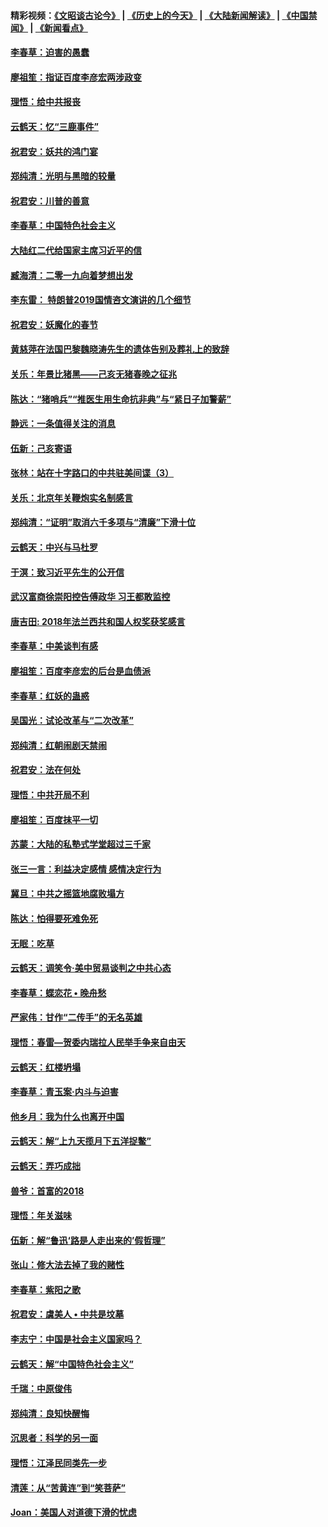 #### 精彩视频：[《文昭谈古论今》](http://45.76.195.252/wenzhao) | [《历史上的今天》](http://45.76.195.252/today-in-history) | [《大陆新闻解读》](http://45.76.195.252/ntdtv-comedy) | [《中国禁闻》](http://45.76.195.252/ntdtv-news) | [《新闻看点》](http://45.76.195.252/news-insight) 

 #### [李春草：迫害的愚蠢](../pages/nsc993/n11036601.md?t=02120031) 

#### [廖祖笙：指证百度李彦宏两涉政变](../pages/nsc993/n11036579.md?t=02120031) 

#### [理悟：给中共报丧](../pages/nsc993/n11036501.md?t=02120031) 

#### [云鹤天：忆“三鹿事件”](../pages/nsc993/n11036466.md?t=02120031) 

#### [祝君安：妖共的鸿门宴](../pages/nsc993/n11035387.md?t=02120031) 

#### [郑纯清：光明与黑暗的较量](../pages/nsc993/n11035337.md?t=02120031) 

#### [祝君安：川普的善意](../pages/nsc993/n11032077.md?t=02120031) 

#### [李春草：中国特色社会主义](../pages/nsc993/n11032132.md?t=02120031) 

#### [大陆红二代给国家主席习近平的信](../pages/nsc993/n11031995.md?t=02120031) 

#### [臧海清：二零一九向着梦想出发](../pages/nsc993/n11031959.md?t=02120031) 

#### [李东雷： 特朗普2019国情咨文演讲的几个细节](../pages/nsc993/n11031943.md?t=02120031) 

#### [祝君安：妖魔化的春节](../pages/nsc993/n11031747.md?t=02120031) 

#### [黄慈萍在法国巴黎魏晓涛先生的遗体告别及葬礼上的致辞](../pages/nsc993/n11031419.md?t=02120031) 

#### [关乐：年景比猪黑——己亥无猪春晚之征兆](../pages/nsc993/n11031494.md?t=02120031) 

#### [陈达：“猪哨兵”“推医生用生命抗非典”与“紧日子加警薪”](../pages/nsc993/n11027746.md?t=02120031) 

#### [静远：一条值得关注的消息](../pages/nsc993/n11024470.md?t=02120031) 

#### [伍新：己亥寄语](../pages/nsc993/n11024543.md?t=02120031) 

#### [张林：站在十字路口的中共驻美间谍（3）](../pages/nsc993/n11023043.md?t=02120031) 

#### [关乐：北京年关鞭炮实名制感言](../pages/nsc993/n11022630.md?t=02120031) 

#### [郑纯清：“证明”取消六千多项与“清廉”下滑十位](../pages/nsc993/n11022638.md?t=02120031) 

#### [云鹤天：中兴与马杜罗](../pages/nsc993/n11022620.md?t=02120031) 

#### [于溟：致习近平先生的公开信](../pages/nsc993/n11022593.md?t=02120031) 

#### [武汉富商徐崇阳控告傅政华 习王都敢监控](../pages/nsc993/n11022212.md?t=02120031) 

#### [唐吉田: 2018年法兰西共和国人权奖获奖感言](../pages/nsc993/n11021537.md?t=02120031) 

#### [李春草：中美谈判有感](../pages/nsc993/n11019776.md?t=02120031) 

#### [廖祖笙：百度李彦宏的后台是血债派](../pages/nsc993/n11019767.md?t=02120031) 

#### [李春草：红妖的蛊惑](../pages/nsc993/n11017095.md?t=02120031) 

#### [吴国光：试论改革与“二次改革”](../pages/nsc993/n11017055.md?t=02120031) 

#### [郑纯清：红朝闹剧天禁闹](../pages/nsc993/n11017030.md?t=02120031) 

#### [祝君安：法在何处](../pages/nsc993/n11017021.md?t=02120031) 

#### [理悟：中共开局不利](../pages/nsc993/n11016938.md?t=02120031) 

#### [廖祖笙：百度抹平一切](../pages/nsc993/n11014925.md?t=02120031) 

#### [苏蒙：大陆的私塾式学堂超过三千家](../pages/nsc993/n11014334.md?t=02120031) 

#### [张三一言：利益决定感情 感情决定行为](../pages/nsc993/n11012463.md?t=02120031) 

#### [冀旦：中共之摇篮地腐败塌方](../pages/nsc993/n11009533.md?t=02120031) 

#### [陈达：怕得要死难免死](../pages/nsc993/n11009520.md?t=02120031) 

#### [无眠：吃草](../pages/nsc993/n11007940.md?t=02120031) 

#### [云鹤天：调笑令‧美中贸易谈判之中共心态](../pages/nsc993/n11007670.md?t=02120031) 

#### [李春草：蝶恋花  •  晚舟愁](../pages/nsc993/n11006605.md?t=02120031) 

#### [严家伟：甘作“二传手”的无名英雄](../pages/nsc993/n11005340.md?t=02120031) 

#### [理悟：春雷—贺委内瑞拉人民举手争来自由天](../pages/nsc993/n11005334.md?t=02120031) 

#### [云鹤天：红楼坍塌](../pages/nsc993/n11005318.md?t=02120031) 

#### [李春草：青玉案·内斗与迫害](../pages/nsc993/n11005306.md?t=02120031) 

#### [他乡月：我为什么也离开中国](../pages/nsc993/n11003553.md?t=02120031) 

#### [云鹤天：解“上九天揽月下五洋捉鳖”](../pages/nsc993/n11000750.md?t=02120031) 

#### [云鹤天：弄巧成拙](../pages/nsc993/n11000722.md?t=02120031) 

#### [兽爷：首富的2018](../pages/nsc993/n11000693.md?t=02120031) 

#### [理悟：年关滋味](../pages/nsc993/n10998847.md?t=02120031) 

#### [伍新：解“鲁迅‘路是人走出来的’假哲理”](../pages/nsc993/n10998777.md?t=02120031) 

#### [张山：修大法去掉了我的赌性](../pages/nsc993/n10997702.md?t=02120031) 

#### [李春草：紫阳之歌](../pages/nsc993/n10997679.md?t=02120031) 

#### [祝君安：虞美人 • 中共是坟墓](../pages/nsc993/n10996090.md?t=02120031) 

#### [李志宁：中国是社会主义国家吗？](../pages/nsc993/n10996097.md?t=02120031) 

#### [云鹤天：解“中国特色社会主义”](../pages/nsc993/n10996043.md?t=02120031) 

#### [千瑞：中原俊伟](../pages/nsc993/n10995401.md?t=02120031) 

#### [郑纯清：良知快醒悔](../pages/nsc993/n10995385.md?t=02120031) 

#### [沉思者：科学的另一面](../pages/nsc993/n10996074.md?t=02120031) 

#### [理悟：江泽民同类先一步](../pages/nsc993/n10995378.md?t=02120031) 

#### [清莲：从“苦黄连”到“笑菩萨”](../pages/nsc993/n10995466.md?t=02120031) 

#### [Joan：美国人对道德下滑的忧虑](../pages/nsc993/n10995424.md?t=02120031) 

